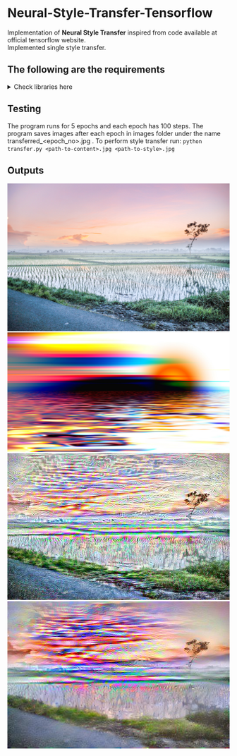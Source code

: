 # Neural-Style-Transfer-Tensorflow
Implementation of **Neural Style Transfer** inspired from code available at official tensorflow website.<br>
Implemented single style transfer.

## The following are the requirements 
<details>
  <summary> Check libraries here </summary>
  
  1. python3
  2. tensorflow
  3. numpy
  
</details>

## Testing
The program runs for 5 epochs and each epoch has 100 steps. The program saves images after each epoch in images folder under the name transferred_<epoch_no>.jpg .
To perform style transfer run: `python transfer.py <path-to-content>.jpg <path-to-style>.jpg`


## Outputs
![Content](https://github.com/SiddhiVTripathi/Neural-Style-Transfer-Tensorflow/blob/master/results/Glitch-at-Lake/content.jpg)
![Style](https://github.com/SiddhiVTripathi/Neural-Style-Transfer-Tensorflow/blob/master/results/Glitch-at-Lake/style.jpg)
![100th Step](https://github.com/SiddhiVTripathi/Neural-Style-Transfer-Tensorflow/blob/master/results/Glitch-at-Lake/transfered_100.jpg)
![500th Step](https://github.com/SiddhiVTripathi/Neural-Style-Transfer-Tensorflow/blob/master/results/Glitch-at-Lake/transfered_500.jpg)
